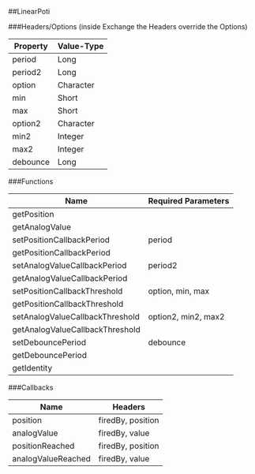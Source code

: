 ##LinearPoti


###Headers/Options (inside Exchange the Headers override the Options)


| Property             | Value-Type                              |
|----------------------|-----------------------------------------|
|               period |       Long |
|              period2 |       Long |
|               option |  Character |
|                  min |      Short |
|                  max |      Short |
|              option2 |  Character |
|                 min2 |    Integer |
|                 max2 |    Integer |
|             debounce |       Long |



###Functions

| Name                 | Required Parameters                      |
|----------------------|------------------------------------------|
|          getPosition |                                          |
|       getAnalogValue |                                          |
| setPositionCallbackPeriod |                                   period |
| getPositionCallbackPeriod |                                          |
| setAnalogValueCallbackPeriod |                                  period2 |
| getAnalogValueCallbackPeriod |                                          |
| setPositionCallbackThreshold |                         option, min, max |
| getPositionCallbackThreshold |                                          |
| setAnalogValueCallbackThreshold |                      option2, min2, max2 |
| getAnalogValueCallbackThreshold |                                          |
|    setDebouncePeriod |                                 debounce |
|    getDebouncePeriod |                                          |
|          getIdentity |                                          |




###Callbacks

| Name                 | Headers                                  |
|----------------------|------------------------------------------|
|             position |                        firedBy, position |
|          analogValue |                           firedBy, value |
|      positionReached |                        firedBy, position |
|   analogValueReached |                           firedBy, value |


